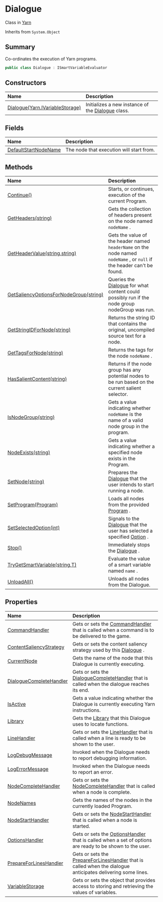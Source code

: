 # Dialogue

Class in [Yarn](/docs/api/csharp/yarn.md)

Inherits from `System.Object`

## Summary


Co-ordinates the execution of Yarn programs.


```csharp
public class Dialogue : ISmartVariableEvaluator
```

## Constructors

|Name|Description|
|:---|:---|
|[Dialogue(Yarn.IVariableStorage)](/docs/api/csharp/yarn.dialogue..ctor.md)|Initializes a new instance of the  <a href="yarn.dialogue.md">Dialogue</a>  class.|

## Fields

|Name|Description|
|:---|:---|
|[DefaultStartNodeName](/docs/api/csharp/yarn.dialogue.defaultstartnodename.md)|The node that execution will start from.|

## Methods

|Name|Description|
|:---|:---|
|[Continue()](/docs/api/csharp/yarn.dialogue.continue.md)|Starts, or continues, execution of the current Program.|
|[GetHeaders(string)](/docs/api/csharp/yarn.dialogue.getheaders.md)|Gets the collection of headers present on the node named  `nodeName` .|
|[GetHeaderValue(string,string)](/docs/api/csharp/yarn.dialogue.getheadervalue.md)|Gets the value of the header named  `headerName`  on the node named  `nodeName` , or  `null`  if the header can't be found.|
|[GetSaliencyOptionsForNodeGroup(string)](/docs/api/csharp/yarn.dialogue.getsaliencyoptionsfornodegroup.md)|Queries the  <a href="yarn.dialogue.md">Dialogue</a>  for what content could possibly run if the node group nodeGroup was run.|
|[GetStringIDForNode(string)](/docs/api/csharp/yarn.dialogue.getstringidfornode.md)|Returns the string ID that contains the original, uncompiled source text for a node.|
|[GetTagsForNode(string)](/docs/api/csharp/yarn.dialogue.gettagsfornode.md)|Returns the tags for the node  `nodeName` .|
|[HasSalientContent(string)](/docs/api/csharp/yarn.dialogue.hassalientcontent.md)|Returns if the node group has any potential nodes to be run based on the current salient selector.|
|[IsNodeGroup(string)](/docs/api/csharp/yarn.dialogue.isnodegroup.md)|Gets a value indicating whether  `nodeName`  is the name of a valid node group in the program.|
|[NodeExists(string)](/docs/api/csharp/yarn.dialogue.nodeexists.md)|Gets a value indicating whether a specified node exists in the Program.|
|[SetNode(string)](/docs/api/csharp/yarn.dialogue.setnode.md)|Prepares the  <a href="yarn.dialogue.md">Dialogue</a>  that the user intends to start running a node.|
|[SetProgram(Program)](/docs/api/csharp/yarn.dialogue.setprogram.md)|Loads all nodes from the provided  <a href="yarn.program.md">Program</a> .|
|[SetSelectedOption(int)](/docs/api/csharp/yarn.dialogue.setselectedoption.md)|Signals to the  <a href="yarn.dialogue.md">Dialogue</a>  that the user has selected a specified  <a href="yarn.optionset.option.md">Option</a> .|
|[Stop()](/docs/api/csharp/yarn.dialogue.stop.md)|Immediately stops the  <a href="yarn.dialogue.md">Dialogue</a> .|
|[TryGetSmartVariable(string,T)](/docs/api/csharp/yarn.dialogue.trygetsmartvariable.md)|Evaluate the value of a smart variable named  `name` .|
|[UnloadAll()](/docs/api/csharp/yarn.dialogue.unloadall.md)|Unloads all nodes from the Dialogue.|

## Properties

|Name|Description|
|:---|:---|
|[CommandHandler](/docs/api/csharp/yarn.dialogue.commandhandler.md)|Gets or sets the  <a href="yarn.commandhandler.md">CommandHandler</a>  that is called when a command is to be delivered to the game.|
|[ContentSaliencyStrategy](/docs/api/csharp/yarn.dialogue.contentsaliencystrategy.md)|Gets or sets the content saliency strategy used by this  <a href="yarn.dialogue.md">Dialogue</a> .|
|[CurrentNode](/docs/api/csharp/yarn.dialogue.currentnode.md)|Gets the name of the node that this Dialogue is currently executing.|
|[DialogueCompleteHandler](/docs/api/csharp/yarn.dialogue.dialoguecompletehandler.md)|Gets or sets the  <a href="yarn.dialoguecompletehandler.md">DialogueCompleteHandler</a>  that is called when the dialogue reaches its end.|
|[IsActive](/docs/api/csharp/yarn.dialogue.isactive.md)|Gets a value indicating whether the Dialogue is currently executing Yarn instructions.|
|[Library](/docs/api/csharp/yarn.dialogue.library.md)|Gets the  <a href="yarn.library.md">Library</a>  that this Dialogue uses to locate functions.|
|[LineHandler](/docs/api/csharp/yarn.dialogue.linehandler.md)|Gets or sets the  <a href="yarn.linehandler.md">LineHandler</a>  that is called when a line is ready to be shown to the user.|
|[LogDebugMessage](/docs/api/csharp/yarn.dialogue.logdebugmessage.md)|Invoked when the Dialogue needs to report debugging information.|
|[LogErrorMessage](/docs/api/csharp/yarn.dialogue.logerrormessage.md)|Invoked when the Dialogue needs to report an error.|
|[NodeCompleteHandler](/docs/api/csharp/yarn.dialogue.nodecompletehandler.md)|Gets or sets the  <a href="yarn.nodecompletehandler.md">NodeCompleteHandler</a>  that is called when a node is complete.|
|[NodeNames](/docs/api/csharp/yarn.dialogue.nodenames.md)|Gets the names of the nodes in the currently loaded Program.|
|[NodeStartHandler](/docs/api/csharp/yarn.dialogue.nodestarthandler.md)|Gets or sets the  <a href="yarn.nodestarthandler.md">NodeStartHandler</a>  that is called when a node is started.|
|[OptionsHandler](/docs/api/csharp/yarn.dialogue.optionshandler.md)|Gets or sets the  <a href="yarn.optionshandler.md">OptionsHandler</a>  that is called when a set of options are ready to be shown to the user.|
|[PrepareForLinesHandler](/docs/api/csharp/yarn.dialogue.prepareforlineshandler.md)|Gets or sets the  <a href="yarn.dialogue.prepareforlineshandler.md">PrepareForLinesHandler</a>  that is called when the dialogue anticipates delivering some lines.|
|[VariableStorage](/docs/api/csharp/yarn.dialogue.variablestorage.md)|Gets or sets the object that provides access to storing and retrieving the values of variables.|

